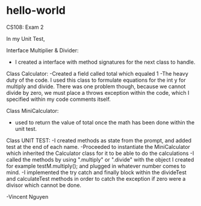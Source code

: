 # hello-world
CS108: Exam 2

In my Unit Test, 

Interface Multiplier & Divider:
- I created a interface with method signatures for the next class to handle.

Class Calculator:
-Created a field called total which equaled 1
-The heavy duty of the code. I used this class to formulate equations for the int y for multiply and divide.
There was one problem though, because we cannot divide by zero, we must place a throws exception within the code, which I specified within my code comments itself. 

Class MiniCalculator:
- used to return the value of total once the math has been done within the unit test.

Class UNIT TEST:
-I created methods as state from the prompt, and added test at the end of each name.
-Proceeded to instantiate the MiniCalculator which inherited the Calculator class for it to be able to do the calculations
-I called the methods by using ".multiply" or ".divide" with the object I created for example testM.multiply(); and plugged in whatever number comes to mind. 
-I implemented the try catch and finally block within the divideTest and calculateTest methods in order to catch the exception if zero were a divisor which cannot be done.

-Vincent Nguyen
